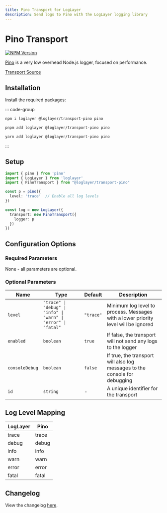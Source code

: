 ```yaml
---
title: Pino Transport for LogLayer
description: Send logs to Pino with the LogLayer logging library
---
```


# Pino Transport <Badge type="warning" text="Browser" /> <Badge type="tip" text="Server" />

[![NPM Version](https://img.shields.io/npm/v/%40loglayer%2Ftransport-pino)](https://www.npmjs.com/package/@loglayer/transport-pino)

[Pino](https://github.com/pinojs/pino) is a very low overhead Node.js logger, focused on performance.

[Transport Source](https://github.com/loglayer/loglayer/tree/master/packages/transports/pino)

## Installation

Install the required packages:

::: code-group

```sh [npm]
npm i loglayer @loglayer/transport-pino pino
```

```sh [pnpm]
pnpm add loglayer @loglayer/transport-pino pino
```

```sh [yarn]
yarn add loglayer @loglayer/transport-pino pino
```

:::

## Setup

```typescript
import { pino } from 'pino'
import { LogLayer } from 'loglayer'
import { PinoTransport } from "@loglayer/transport-pino"

const p = pino({
  level: 'trace'  // Enable all log levels
})

const log = new LogLayer({
  transport: new PinoTransport({
    logger: p
  })
})
```

## Configuration Options

### Required Parameters

None - all parameters are optional.

### Optional Parameters

| Name | Type | Default | Description |
|------|------|---------|-------------|
| `level` | `"trace" \| "debug" \| "info" \| "warn" \| "error" \| "fatal"` | `"trace"` | Minimum log level to process. Messages with a lower priority level will be ignored |
| `enabled` | `boolean` | `true` | If false, the transport will not send any logs to the logger |
| `consoleDebug` | `boolean` | `false` | If true, the transport will also log messages to the console for debugging |
| `id` | `string` | - | A unique identifier for the transport |

## Log Level Mapping

| LogLayer | Pino    |
|----------|---------|
| trace    | trace   |
| debug    | debug   |
| info     | info    |
| warn     | warn    |
| error    | error   |
| fatal    | fatal   |

## Changelog

View the changelog [here](./changelogs/pino-changelog.md).